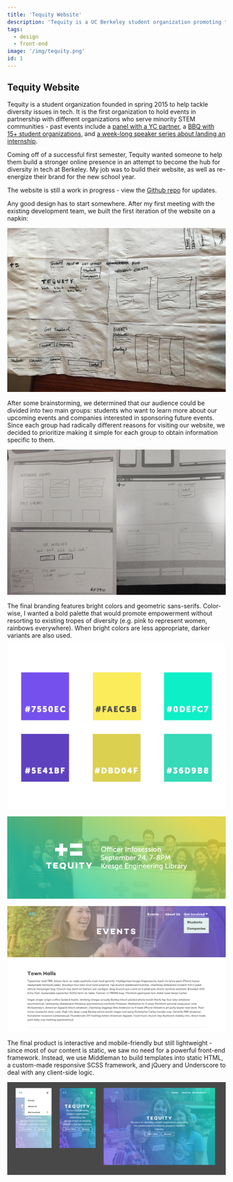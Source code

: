 ```yaml
---
title: 'Tequity Website'
description: 'Tequity is a UC Berkeley student organization promoting the advancement of minority groups in the tech industry.'
tags:
  - design
  - front-end
image: '/img/tequity.png'
id: 1
---
```


## Tequity Website 

Tequity is a student organization founded in spring 2015 to help tackle diversity issues in tech. It is the first organization to hold events in partnership with different organizations who serve minority STEM communities - past events include a [panel with a YC partner](https://www.facebook.com/events/437230253097261/), a [BBQ with 15+ student organizations](https://www.facebook.com/events/1651575261737423/), and [a week-long speaker series about landing an internship](https://www.facebook.com/events/666401636793258/).

Coming off of a successful first semester, Tequity wanted someone to help them build a stronger online presence in an attempt to become the hub for diversity in tech at Berkeley. My job was to build their website, as well as re-energize their brand for the new school year.

The website is still a work in progress - view the [Github repo](https://github.com/Tequity/tequity.github.io) for updates.

Any good design has to start somewhere. After my first meeting with the existing development team, we built the first iteration of the website on a napkin:

![Tequity napkin mockup](/img/tequity-1.jpg)

After some brainstorming, we determined that our audience could be divided into two main groups: students who want to learn more about our upcoming events and companies interested in sponsoring future events. Since each group had radically different reasons for visiting our website, we decided to prioritize making it simple for each group to obtain information specific to them.

![Higher-res mockups](/img/tequity-2.jpg)

The final branding features bright colors and geometric sans-serifs. Color-wise, I wanted a bold palette that would promote empowerment without resorting to existing tropes of diversity (e.g. pink to represent women, rainbows everywhere). When bright colors are less appropriate, darker variants are also used.

![Colors](/img/tequity-3.png)

![Colors](/img/tequity-4.png)

![Colors](/img/tequity-5.png)

The final product is interactive and mobile-friendly but still lightweight - since most of our content is static, we saw no need for a powerful front-end framework. Instead, we use Middleman to build templates into static HTML, a custom-made responsive SCSS framework, and jQuery and Underscore to deal with any client-side logic.

![Colors](/img/tequity-6.png)
